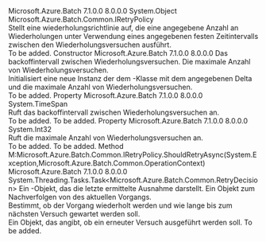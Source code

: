 <Type Name="LinearRetry" FullName="Microsoft.Azure.Batch.Common.LinearRetry">
  <TypeSignature Language="C#" Value="public class LinearRetry : Microsoft.Azure.Batch.Common.IRetryPolicy" />
  <TypeSignature Language="ILAsm" Value=".class public auto ansi beforefieldinit LinearRetry extends System.Object implements class Microsoft.Azure.Batch.Common.IRetryPolicy" />
  <TypeSignature Language="DocId" Value="T:Microsoft.Azure.Batch.Common.LinearRetry" />
  <TypeSignature Language="VB.NET" Value="Public Class LinearRetry&#xA;Implements IRetryPolicy" />
  <TypeSignature Language="F#" Value="type LinearRetry = class&#xA;    interface IRetryPolicy" />
  <AssemblyInfo>
    <AssemblyName>Microsoft.Azure.Batch</AssemblyName>
    <AssemblyVersion>7.1.0.0</AssemblyVersion>
    <AssemblyVersion>8.0.0.0</AssemblyVersion>
  </AssemblyInfo>
  <Base>
    <BaseTypeName>System.Object</BaseTypeName>
  </Base>
  <Interfaces>
    <Interface>
      <InterfaceName>Microsoft.Azure.Batch.Common.IRetryPolicy</InterfaceName>
    </Interface>
  </Interfaces>
  <Docs>
    <summary>
            Stellt eine wiederholungsrichtlinie auf, die eine angegebene Anzahl an Wiederholungen unter Verwendung eines angegebenen festen Zeitintervalls zwischen den Wiederholungsversuchen ausführt.
            </summary>
    <remarks>To be added.</remarks>
  </Docs>
  <Members>
    <Member MemberName=".ctor">
      <MemberSignature Language="C#" Value="public LinearRetry (TimeSpan deltaBackoff, int maxRetries);" />
      <MemberSignature Language="ILAsm" Value=".method public hidebysig specialname rtspecialname instance void .ctor(valuetype System.TimeSpan deltaBackoff, int32 maxRetries) cil managed" />
      <MemberSignature Language="DocId" Value="M:Microsoft.Azure.Batch.Common.LinearRetry.#ctor(System.TimeSpan,System.Int32)" />
      <MemberSignature Language="VB.NET" Value="Public Sub New (deltaBackoff As TimeSpan, maxRetries As Integer)" />
      <MemberSignature Language="F#" Value="new Microsoft.Azure.Batch.Common.LinearRetry : TimeSpan * int -&gt; Microsoft.Azure.Batch.Common.LinearRetry" Usage="new Microsoft.Azure.Batch.Common.LinearRetry (deltaBackoff, maxRetries)" />
      <MemberType>Constructor</MemberType>
      <AssemblyInfo>
        <AssemblyName>Microsoft.Azure.Batch</AssemblyName>
        <AssemblyVersion>7.1.0.0</AssemblyVersion>
        <AssemblyVersion>8.0.0.0</AssemblyVersion>
      </AssemblyInfo>
      <Parameters>
        <Parameter Name="deltaBackoff" Type="System.TimeSpan" />
        <Parameter Name="maxRetries" Type="System.Int32" />
      </Parameters>
      <Docs>
        <param name="deltaBackoff">Das backoffintervall zwischen Wiederholungsversuchen.</param>
        <param name="maxRetries">Die maximale Anzahl von Wiederholungsversuchen.</param>
        <summary>
            Initialisiert eine neue Instanz der dem <see cref="T:Microsoft.Azure.Batch.Common.LinearRetry" /> -Klasse mit dem angegebenen Delta und die maximale Anzahl von Wiederholungsversuchen.
            </summary>
        <remarks>To be added.</remarks>
      </Docs>
    </Member>
    <Member MemberName="DeltaBackoff">
      <MemberSignature Language="C#" Value="public TimeSpan DeltaBackoff { get; }" />
      <MemberSignature Language="ILAsm" Value=".property instance valuetype System.TimeSpan DeltaBackoff" />
      <MemberSignature Language="DocId" Value="P:Microsoft.Azure.Batch.Common.LinearRetry.DeltaBackoff" />
      <MemberSignature Language="VB.NET" Value="Public ReadOnly Property DeltaBackoff As TimeSpan" />
      <MemberSignature Language="F#" Value="member this.DeltaBackoff : TimeSpan" Usage="Microsoft.Azure.Batch.Common.LinearRetry.DeltaBackoff" />
      <MemberType>Property</MemberType>
      <AssemblyInfo>
        <AssemblyName>Microsoft.Azure.Batch</AssemblyName>
        <AssemblyVersion>7.1.0.0</AssemblyVersion>
        <AssemblyVersion>8.0.0.0</AssemblyVersion>
      </AssemblyInfo>
      <ReturnValue>
        <ReturnType>System.TimeSpan</ReturnType>
      </ReturnValue>
      <Docs>
        <summary>
            Ruft das backoffintervall zwischen Wiederholungsversuchen an.
            </summary>
        <value>To be added.</value>
        <remarks>To be added.</remarks>
      </Docs>
    </Member>
    <Member MemberName="MaximumRetries">
      <MemberSignature Language="C#" Value="public int MaximumRetries { get; }" />
      <MemberSignature Language="ILAsm" Value=".property instance int32 MaximumRetries" />
      <MemberSignature Language="DocId" Value="P:Microsoft.Azure.Batch.Common.LinearRetry.MaximumRetries" />
      <MemberSignature Language="VB.NET" Value="Public ReadOnly Property MaximumRetries As Integer" />
      <MemberSignature Language="F#" Value="member this.MaximumRetries : int" Usage="Microsoft.Azure.Batch.Common.LinearRetry.MaximumRetries" />
      <MemberType>Property</MemberType>
      <AssemblyInfo>
        <AssemblyName>Microsoft.Azure.Batch</AssemblyName>
        <AssemblyVersion>7.1.0.0</AssemblyVersion>
        <AssemblyVersion>8.0.0.0</AssemblyVersion>
      </AssemblyInfo>
      <ReturnValue>
        <ReturnType>System.Int32</ReturnType>
      </ReturnValue>
      <Docs>
        <summary>
            Ruft die maximale Anzahl von Wiederholungsversuchen an.
            </summary>
        <value>To be added.</value>
        <remarks>To be added.</remarks>
      </Docs>
    </Member>
    <Member MemberName="ShouldRetryAsync">
      <MemberSignature Language="C#" Value="public System.Threading.Tasks.Task&lt;Microsoft.Azure.Batch.Common.RetryDecision&gt; ShouldRetryAsync (Exception exception, Microsoft.Azure.Batch.Common.OperationContext operationContext);" />
      <MemberSignature Language="ILAsm" Value=".method public hidebysig newslot virtual instance class System.Threading.Tasks.Task`1&lt;class Microsoft.Azure.Batch.Common.RetryDecision&gt; ShouldRetryAsync(class System.Exception exception, class Microsoft.Azure.Batch.Common.OperationContext operationContext) cil managed" />
      <MemberSignature Language="DocId" Value="M:Microsoft.Azure.Batch.Common.LinearRetry.ShouldRetryAsync(System.Exception,Microsoft.Azure.Batch.Common.OperationContext)" />
      <MemberSignature Language="F#" Value="abstract member ShouldRetryAsync : Exception * Microsoft.Azure.Batch.Common.OperationContext -&gt; System.Threading.Tasks.Task&lt;Microsoft.Azure.Batch.Common.RetryDecision&gt;&#xA;override this.ShouldRetryAsync : Exception * Microsoft.Azure.Batch.Common.OperationContext -&gt; System.Threading.Tasks.Task&lt;Microsoft.Azure.Batch.Common.RetryDecision&gt;" Usage="linearRetry.ShouldRetryAsync (exception, operationContext)" />
      <MemberType>Method</MemberType>
      <Implements>
        <InterfaceMember>M:Microsoft.Azure.Batch.Common.IRetryPolicy.ShouldRetryAsync(System.Exception,Microsoft.Azure.Batch.Common.OperationContext)</InterfaceMember>
      </Implements>
      <AssemblyInfo>
        <AssemblyName>Microsoft.Azure.Batch</AssemblyName>
        <AssemblyVersion>7.1.0.0</AssemblyVersion>
        <AssemblyVersion>8.0.0.0</AssemblyVersion>
      </AssemblyInfo>
      <ReturnValue>
        <ReturnType>System.Threading.Tasks.Task&lt;Microsoft.Azure.Batch.Common.RetryDecision&gt;</ReturnType>
      </ReturnValue>
      <Parameters>
        <Parameter Name="exception" Type="System.Exception" />
        <Parameter Name="operationContext" Type="Microsoft.Azure.Batch.Common.OperationContext" />
      </Parameters>
      <Docs>
        <param name="exception">Ein <see cref="T:System.Exception" /> -Objekt, das die letzte ermittelte Ausnahme darstellt.</param>
        <param name="operationContext">Ein <see cref="T:Microsoft.Azure.Batch.Common.OperationContext" /> Objekt zum Nachverfolgen von des aktuellen Vorgangs.</param>
        <summary>
            Bestimmt, ob der Vorgang wiederholt werden und wie lange bis zum nächsten Versuch gewartet werden soll. 
            </summary>
        <returns>Ein <see cref="T:Microsoft.Azure.Batch.Common.RetryDecision" /> Objekt, das angibt, ob ein erneuter Versuch ausgeführt werden soll.</returns>
        <remarks>To be added.</remarks>
      </Docs>
    </Member>
  </Members>
</Type>